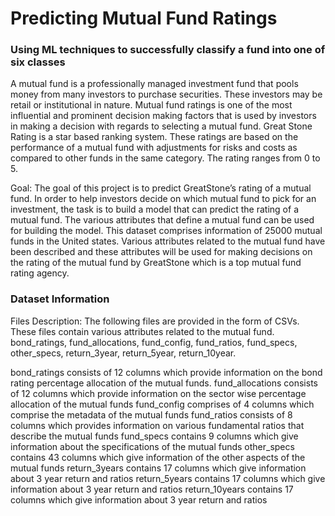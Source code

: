 # Predicting Mutual Fund Ratings
### Using ML techniques to successfully classify a fund into one of six classes

A mutual fund is a professionally managed investment fund that pools money from many investors to purchase securities. These investors may be retail or institutional in nature. Mutual fund ratings is one of the most influential and prominent decision making factors that is used by investors in making a
decision with regards to selecting a mutual fund. Great Stone Rating is a star based ranking system. These ratings are based on the performance of a mutual
fund with adjustments for risks and costs as compared to other funds in the same category. The rating ranges from
0 to 5.

Goal: The goal of this project is to predict GreatStone’s rating of a mutual fund. In order to help investors decide on which mutual fund to pick for an investment, the task is to build a model that can predict the rating of a mutual fund. The various attributes that define a mutual fund can be used for building the model. This dataset comprises information of 25000 mutual funds in the United states. Various attributes related to the mutual fund have been described and these attributes will be used for making decisions on the rating of the mutual fund by GreatStone which is a top mutual fund rating agency.

### Dataset Information
Files Description:
The following files are provided in the form of CSVs. These files contain various attributes related to the mutual fund.
bond_ratings, fund_allocations, fund_config, fund_ratios, fund_specs, other_specs, return_3year, return_5year, return_10year. 

bond_ratings consists of 12 columns which provide information on the bond rating percentage allocation of the mutual funds.
fund_allocations consists of 12 columns which provide information on the sector wise percentage allocation of the mutual funds
fund_config comprises of 4 columns which comprise the metadata of the mutual funds
fund_ratios consists of 8 columns which provides information on various fundamental ratios that describe the mutual funds
fund_specs contains 9 columns which give information about the specifications of the mutual funds
other_specs contains 43 columns which give information of the other aspects of the mutual funds
return_3years contains 17 columns which give information about 3 year return and ratios
return_5years contains 17 columns which give information about 3 year return and ratios
return_10years contains 17 columns which give information about 3 year return and ratios
